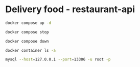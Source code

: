 # Delivery food - restaurant-api

```bash
docker compose up -d
```

```bash
docker compose stop
```

```bash
docker compose down
```

```bash
docker container ls -a
```


```bash
mysql --host=127.0.0.1 --port=13306 -u root -p
```